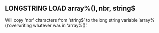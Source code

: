 ## LONGSTRING LOAD array%(), nbr, string$

Will copy 'nbr' characters from ‘string$’ to the long string variable ‘array%()’overwriting whatever was in ‘array%()’.